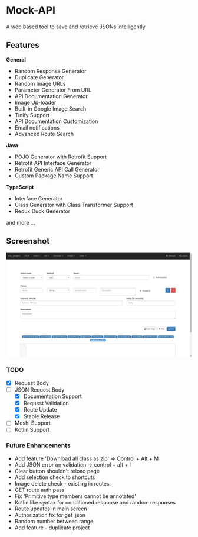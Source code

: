 # Mock-API

A web based tool to save and retrieve JSONs intelligently


## Features

**General**

 - Random Response Generator
 - Duplicate Generator
 - Random Image URLs
 - Parameter Generator From URL
 - API Documentation Generator
 - Image Up-loader
 - Built-in Google Image Search
 - Tinify Support
 - API Documentation Customization
 - Email notifications
 - Advanced Route Search 


 **Java**

 - POJO Generator with Retrofit Support
 - Retrofit API Interface Generator
 - Retrofit Generic API Call Generator
 - Custom Package Name Support
 
 
 **TypeScript**

 - Interface Generator
 - Class Generator with Class Transformer Support
 - Redux Duck Generator

and more ...

## Screenshot

![screenshot.png](https://raw.githubusercontent.com/theapache64/Mock-API/master/screenshot.png)

### TODO
- [x] Request Body  
- [ ] JSON Request Body 
    - [x] Documentation Support
    - [x] Request Validation 
    - [x] Route Update
    - [x] Stable Release
- [ ] Moshi Support
- [ ] Kotlin Support
   
### Future Enhancements

- Add feature 'Download all class as zip' => Control + Alt + M
- Add JSON error on validation -> control + alt + l
- Clear button shouldn't reload page
- Add selection check to shortcuts
- Image delete check - existing in routes.
- GET route auth pass
- Fix 'Primitive type members cannot be annotated'
- Kotlin like syntax for conditioned response and random responses
- Route updates in main screen
- Authorization fix for get_json
- Random number between range
- Add feature - duplicate project

